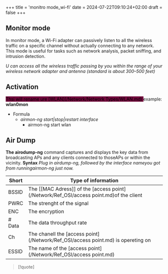 +++
title = 'monitro mode_wi-fi'
date = 2024-07-22T09:10:24+02:00
draft = false
+++

## Monitor mode 
In monitor mode, a Wi-Fi adapter can passively listen to all the wireless traffic on a specific channel without actually connecting to any network. This mode is useful for tasks such as network analysis, packet sniffing, and intrusion detection.

*U can access all the wireless
traffic passing by you within the range of your wireless network adapter and
antenna (standard is about 300–500 feet)*



## Activation 
<mark style="background: #72083D;">Thsi will rename ure [WLAN](/Network/Network Types/WLAN.md) </mark>
	example: **wlan0mon** 
- Formula 
	- *airmon-ng start|stop|restart interface*
		- airmon-ng start wlan

## Air Dump
**The airodump-ng** command captures and displays
the key data from broadcasting APs and any clients connected to thoseAPs or within the vicinity. 
**Syntax**
*Plug in airdump-ng, followed by the interface nameyou got from runningairmon-ng just now.*

| Short  | Type of information                                     |
| ------ | ------------------------------------------------------- |
| BSSID  | The [[MAC Adress]] of the [access point](/Network/Ref_OSI/access point.md)of the client |
| PWRC   | The strenght of the signal                              |
| ENC    | The encryption                                          |
| # Data | The data throughput rate                                |
| Ch     | The chanell the [access point](/Network/Ref_OSI/access point.md) is opereting on                   |
| ESSID  | The name of the [access point](/Network/Ref_OSI/access point.md)                                                     |

>[!quote]